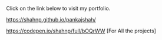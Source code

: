 
Click on the link below to visit my portfolio.

https://shahnp.github.io/pankajshah/

https://codepen.io/shahnp/full/bOQrWW [For All the projects]


